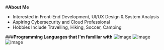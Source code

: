 #**About Me**
- Interested in Front-End Development, UI/UX Design & System Analysis
- Aspiring Cybersecurity and Cloud Professional
- Hobbies Include Travelling, Hiking, Soccer, Camping


###**Programming Languages that I'm familiar with**
![image](https://github.com/user-attachments/assets/dc1241de-ab3f-455b-9394-b4906645c9ff)
![image](https://github.com/user-attachments/assets/98c4656e-51b4-40ab-a8e3-23709bf3f7d1) ![image](https://github.com/user-attachments/assets/a6d3f4b7-b055-4c30-bfba-ad9da929c7fa)



